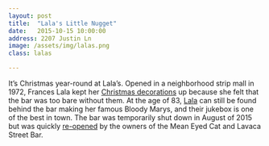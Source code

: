 ```yaml
---
layout: post
title:  "Lala's Little Nugget"
date:   2015-10-15 10:00:00
address: 2207 Justin Ln
image: /assets/img/lalas.png
class: lalas

---
```

It’s Christmas year-round at Lala’s. Opened in a neighborhood strip mall in 1972, Frances Lala kept her [Christmas decorations](http://www.austinchronicle.com/daily/food/2012-12-19/lalas-christmas-bar/) up because she felt that the bar was too bare without them. At the age of 83, [Lala](http://www.edibleaustin.com/images/stories/beverage2014/lalas2.jpg) can still be found behind the bar making her famous Bloody Marys, and their jukebox is one of the best in town. The bar was temporarily shut down in August of 2015 but was quickly [re-opened](http://austin.eater.com/2015/9/8/9261473/lalas-austin-dive-bar-closed) by the owners of the Mean Eyed Cat and Lavaca Street Bar. 